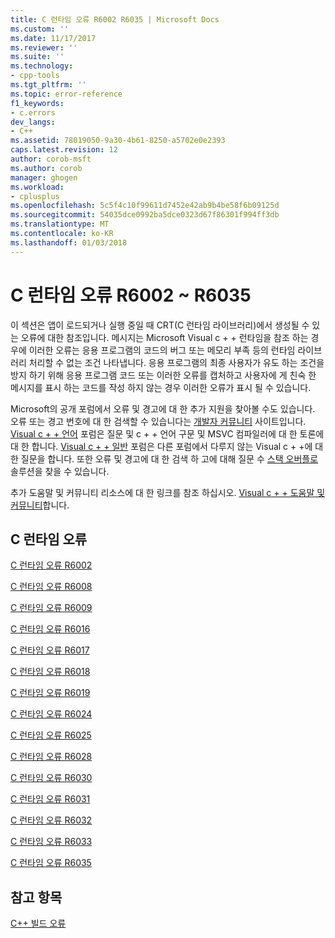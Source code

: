 ```yaml
---
title: C 런타임 오류 R6002 R6035 | Microsoft Docs
ms.custom: ''
ms.date: 11/17/2017
ms.reviewer: ''
ms.suite: ''
ms.technology:
- cpp-tools
ms.tgt_pltfrm: ''
ms.topic: error-reference
f1_keywords:
- c.errors
dev_langs:
- C++
ms.assetid: 78019050-9a30-4b61-8250-a5702e0e2393
caps.latest.revision: 12
author: corob-msft
ms.author: corob
manager: ghogen
ms.workload:
- cplusplus
ms.openlocfilehash: 5c5f4c10f99611d7452e42ab9b4be58f6b09125d
ms.sourcegitcommit: 54035dce0992ba5dce0323d67f86301f994ff3db
ms.translationtype: MT
ms.contentlocale: ko-KR
ms.lasthandoff: 01/03/2018
---
```

# <a name="c-runtime-errors-r6002-through-r6035"></a>C 런타임 오류 R6002 ~ R6035

이 섹션은 앱이 로드되거나 실행 중일 때 CRT(C 런타임 라이브러리)에서 생성될 수 있는 오류에 대한 참조입니다. 메시지는 Microsoft Visual c + + 런타임을 참조 하는 경우에 이러한 오류는 응용 프로그램의 코드의 버그 또는 메모리 부족 등의 런타임 라이브러리 처리할 수 없는 조건 나타냅니다. 응용 프로그램의 최종 사용자가 유도 하는 조건을 방지 하기 위해 응용 프로그램 코드 또는 이러한 오류를 캡처하고 사용자에 게 친숙 한 메시지를 표시 하는 코드를 작성 하지 않는 경우 이러한 오류가 표시 될 수 있습니다.

Microsoft의 공개 포럼에서 오류 및 경고에 대 한 추가 지원을 찾아볼 수도 있습니다. 오류 또는 경고 번호에 대 한 검색할 수 있습니다는 [개발자 커뮤니티](https://go.microsoft.com/fwlink/p/?linkid=820594) 사이트입니다. [Visual c + + 언어](http://go.microsoft.com/fwlink/p/?linkid=158195) 포럼은 질문 및 c + + 언어 구문 및 MSVC 컴파일러에 대 한 토론에 대 한 합니다. [Visual c + + 일반](http://go.microsoft.com/fwlink/p/?linkid=158194) 포럼은 다른 포럼에서 다루지 않는 Visual c + +에 대 한 질문을 합니다. 또한 오류 및 경고에 대 한 검색 하 고에 대해 질문 수 [스택 오버플로](http://stackoverflow.com/) 솔루션을 찾을 수 있습니다.

추가 도움말 및 커뮤니티 리소스에 대 한 링크를 참조 하십시오. [Visual c + + 도움말 및 커뮤니티](../../visual-cpp-help-and-community.md)합니다.

## <a name="c-runtime-errors"></a>C 런타임 오류

[C 런타임 오류 R6002](../../error-messages/tool-errors/c-runtime-error-r6002.md)

[C 런타임 오류 R6008](../../error-messages/tool-errors/c-runtime-error-r6008.md)

[C 런타임 오류 R6009](../../error-messages/tool-errors/c-runtime-error-r6009.md)

[C 런타임 오류 R6016](../../error-messages/tool-errors/c-runtime-error-r6016.md)

[C 런타임 오류 R6017](../../error-messages/tool-errors/c-runtime-error-r6017.md)

[C 런타임 오류 R6018](../../error-messages/tool-errors/c-runtime-error-r6018.md)

[C 런타임 오류 R6019](../../error-messages/tool-errors/c-runtime-error-r6019.md)

[C 런타임 오류 R6024](../../error-messages/tool-errors/c-runtime-error-r6024.md)

[C 런타임 오류 R6025](../../error-messages/tool-errors/c-runtime-error-r6025.md)

[C 런타임 오류 R6028](../../error-messages/tool-errors/c-runtime-error-r6028.md)

[C 런타임 오류 R6030](../../error-messages/tool-errors/c-runtime-error-r6030.md)

[C 런타임 오류 R6031](../../error-messages/tool-errors/c-runtime-error-r6031.md)

[C 런타임 오류 R6032](../../error-messages/tool-errors/c-runtime-error-r6032.md)

[C 런타임 오류 R6033](../../error-messages/tool-errors/c-runtime-error-r6033.md)

[C 런타임 오류 R6035](../../error-messages/tool-errors/c-runtime-error-r6035.md)

## <a name="see-also"></a>참고 항목

[C++ 빌드 오류](../../error-messages/compiler-errors-1/c-cpp-build-errors.md)  